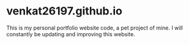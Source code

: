 # venkat26197.github.io
This is my personal portfolio website code, a pet project of mine. 
I will constantly be updating and improving this website.
